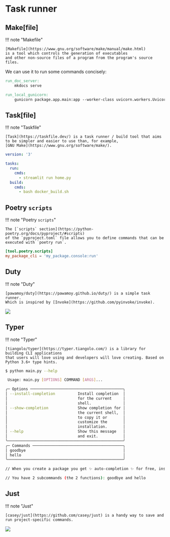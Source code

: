 # Task runner

## Make[file]

!!! note "Makefile"

    [Makefile](https://www.gnu.org/software/make/manual/make.html)
    is a tool which controls the generation of executables
    and other non-source files of a program from the program's source files.

We can use it to run some commands concisely:
```makefile
run_doc_server:
	mkdocs serve

run_local_gunicorn:
	gunicorn package.app.main:app --worker-class uvicorn.workers.UvicornWorker
```



## Task[file]

!!! note "Taskfile"

    [Task](https://taskfile.dev/) is a task runner / build tool that aims to be simpler and easier to use than, for example,
    [GNU Make](https://www.gnu.org/software/make/).

```yaml
version: '3'

tasks:
  run:
    cmds:
      - streamlit run home.py
  build:
    cmds:
      - bash docker_build.sh
```


## Poetry `scripts`

!!! note "Poetry `scripts`"

    The [`scripts` section](https://python-poetry.org/docs/pyproject/#scripts)
    of the `pyproject.toml` file allows you to define commands that can be executed with `poetry run`.


```toml
[tool.poetry.scripts]
my_package_cli = 'my_package.console:run'
```

## Duty

!!! note "Duty"

    [pawamoy/duty](https://pawamoy.github.io/duty/) is a simple task runner.
    Which is inspired by [Invoke](https://github.com/pyinvoke/invoke).


![](https://pawamoy.github.io/duty/demo.svg)

## Typer

!!! note "Typer"

    [tiangolo/typer](https://typer.tiangolo.com/) is a library for building CLI applications
    that users will love using and developers will love creating. Based on Python 3.6+ type hints.

```bash
$ python main.py --help

 Usage: main.py [OPTIONS] COMMAND [ARGS]...

╭─ Options ─────────────────────────────────────────╮
│ --install-completion          Install completion  │
│                               for the current     │
│                               shell.              │
│ --show-completion             Show completion for │
│                               the current shell,  │
│                               to copy it or       │
│                               customize the       │
│                               installation.       │
│ --help                        Show this message   │
│                               and exit.           │
╰───────────────────────────────────────────────────╯
╭─ Commands ────────────────────────────────────────╮
│ goodbye                                           │
│ hello                                             │
╰───────────────────────────────────────────────────╯

// When you create a package you get ✨ auto-completion ✨ for free, installed with --install-completion

// You have 2 subcommands (the 2 functions): goodbye and hello
```

## Just

!!! note "Just"

    [casey/just](https://github.com/casey/just) is a handy way to save and run project-specific commands.


![](https://raw.githubusercontent.com/casey/just/master/screenshot.png)
